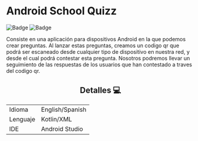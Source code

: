 # Android School Quizz

![Badge](https://img.shields.io/badge/LICENCE-FREE-blue)
![Badge](https://img.shields.io/badge/STATUS-FINISHED-green)

Consiste en una aplicación para dispositivos Android en la que podemos crear preguntas. Al lanzar estas preguntas, creamos un codigo qr que podrá ser escaneado desde cualquier tipo de dispositivo en nuestra red, y desde el cual podrá contestar esta pregunta. Nosotros podremos llevar un seguimiento de las respuestas de los usuarios que han contestado a traves del codigo qr.

<div align="center">

## Detalles 💻

|               |                  |
| ------------- | ---------------- |
| Idioma        | English/Spanish  |
| Lenguaje      | Kotlin/XML       |
| IDE           | Android Studio   |

</div>
